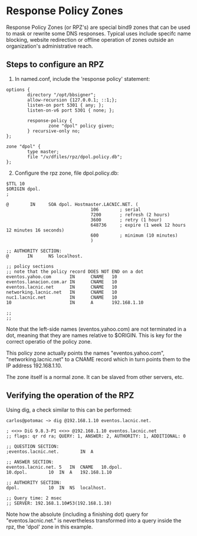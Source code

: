 # Response Policy Zones

Response Policy Zones (or RPZ's) are special bind9 zones that can be used to mask or rewrite some DNS responses. Typical uses include specifc name blocking, website redirection or offline operation of zones outside an organization's administrative reach.

## Steps to configure an RPZ

1. In named.conf, include the 'response policy' statement:

```
options {
        directory "/opt/bbsigner";
        allow-recursion {127.0.0.1; ::1;};
        listen-on port 5301 { any; };
        listen-on-v6 port 5301 { none; };

        response-policy {
                zone "dpol" policy given;
        } recursive-only no;
};

zone "dpol" {
        type master;
        file "/v/dfiles/rpz/dpol.policy.db";
};

```

2. Configure the rpz zone, file dpol.policy.db:

```
$TTL 10
$ORIGIN dpol.
;

@        IN     SOA dpol. Hostmaster.LACNIC.NET. (
                                106        ; serial
                                7200       ; refresh (2 hours)
                                3600       ; retry (1 hour)
                                648736     ; expire (1 week 12 hours 12 minutes 16 seconds)
                                600        ; minimum (10 minutes)
                                )

;; AUTHORITY SECTION:
@       IN      NS localhost.

;; policy sections
;; note that the policy record DOES NOT END on a dot
eventos.yahoo.com       IN      CNAME   10
eventos.lanacion.com.ar IN      CNAME   10
eventos.lacnic.net      IN      CNAME   10
networking.lacnic.net   IN      CNAME   10
nuc1.lacnic.net         IN      CNAME   10
10                      IN      A       192.168.1.10

;;
;;
```

Note that the left-side names (eventos.yahoo.com) are not terminated in a dot, meaning that they are names relative to $ORIGIN. This is key for the correct operatio of the policy zone.

This policy zone actually points the names "eventos.yahoo.com", "networking.lacnic.net" to a CNAME record which in turn points them to the IP address 192.168.1.10.

The zone itself is a normal zone. It can be slaved from other servers, etc.

## Verifying the operation of the RPZ

Using dig, a check similar to this can be performed:

```
carlos@potomac ~> dig @192.168.1.10 eventos.lacnic.net.

; <<>> DiG 9.8.3-P1 <<>> @192.168.1.10 eventos.lacnic.net
;; flags: qr rd ra; QUERY: 1, ANSWER: 2, AUTHORITY: 1, ADDITIONAL: 0

;; QUESTION SECTION:
;eventos.lacnic.net.		IN	A

;; ANSWER SECTION:
eventos.lacnic.net.	5	IN	CNAME	10.dpol.
10.dpol.		10	IN	A	192.168.1.10

;; AUTHORITY SECTION:
dpol.			10	IN	NS	localhost.

;; Query time: 2 msec
;; SERVER: 192.168.1.10#53(192.168.1.10)
```

Note how the absolute (including a finishing dot) query for "eventos.lacnic.net." is nevertheless transformed into a query inside the rpz, the 'dpol' zone in this example.
